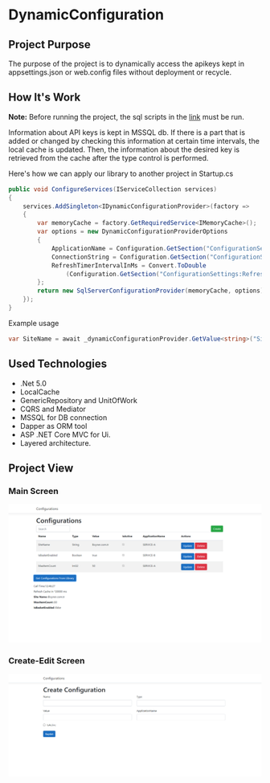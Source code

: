 # DynamicConfiguration

## Project Purpose
The purpose of the project is to dynamically access the apikeys kept in appsettings.json or web.config files without deployment or recycle.

## How It's Work

**Note:** Before running the project, the sql scripts in the [link](https://github.com/afatih/DynamicConfiguration/blob/master/sqlScripts/CreateAndFillConfigurationTable.sql "Sql Scripts") must be run.

Information about API keys is kept in MSSQL db. If there is a part that is added or changed by checking this information at certain time intervals, the local cache is updated. Then, the information about the desired key is retrieved from the cache after the type control is performed.

Here's how we can apply our library to another project in Startup.cs
```cs
public void ConfigureServices(IServiceCollection services)
{
    services.AddSingleton<IDynamicConfigurationProvider>(factory =>
    {
        var memoryCache = factory.GetRequiredService<IMemoryCache>();
        var options = new DynamicConfigurationProviderOptions
        {
            ApplicationName = Configuration.GetSection("ConfigurationSettings:ApplicationName").Value,
            ConnectionString = Configuration.GetSection("ConfigurationSettings:ConnectionString").Value,
            RefreshTimerIntervalInMs = Convert.ToDouble
                (Configuration.GetSection("ConfigurationSettings:RefreshTimerIntervalInMs").Value)
        };
        return new SqlServerConfigurationProvider(memoryCache, options);
    });
}
```    

Example usage

```cs
var SiteName = await _dynamicConfigurationProvider.GetValue<string>("SiteName")
```  

## Used Technologies
 - .Net 5.0
  - LocalCache
  - GenericRepository and UnitOfWork
  - CQRS and Mediator
  - MSSQL for DB connection
  - Dapper as ORM tool
  - ASP .NET Core MVC for Ui.
  - Layered architecture. 

## Project View

### Main Screen
![Project picture1](https://github.com/afatih/DynamicConfiguration/blob/master/screenShoots/mainScreen2.png)

### Create-Edit Screen
![Project picture2](https://github.com/afatih/DynamicConfiguration/blob/master/screenShoots/editScreen.png)
